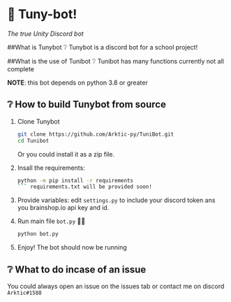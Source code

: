 # 🧨 Tuny-bot!
 *The true Unity Discord bot*
    
##What is Tunybot ❔
    Tunybot is a discord bot for a school project!
   
##What is the use of Tunibot ❔
Tunibot has many functions currently not all complete

__NOTE__: this bot depends on python 3.8 or greater

## ❔ How to build Tunybot from source
1. Clone Tunybot
   ```bash
   git clone https://github.com/Arktic-py/TuniBot.git
   cd Tunibot
   ```
   Or you could install it as a zip file.

2. Insall the requirements:
   ```bash
   python -m pip install -r requirements
   ``` requirements.txt will be provided soon!

3. Provide variables:
   edit ```settings.py``` to include your discord token ans you  brainshop.io api key and id.

4. Run main file `bot.py` 🏃‍♂️

   ```bash
   python bot.py
   ```
   
5. Enjoy!
   The bot should now be running
   
## ❔ What to do incase of an issue
   You could always open an issue on the issues tab or contact me on discord `Arktic#1588`
